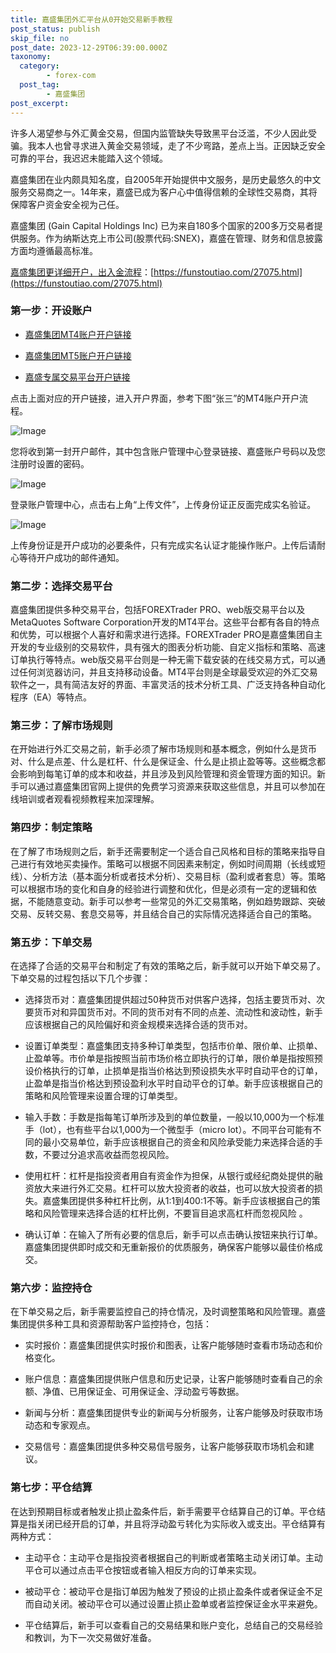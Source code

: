 ```yaml
---
title: 嘉盛集团外汇平台从0开始交易新手教程
post_status: publish
skip_file: no
post_date: 2023-12-29T06:39:00.000Z
taxonomy:
  category:
        - forex-com
  post_tag:
        - 嘉盛集团
post_excerpt: 
---
```

许多人渴望参与外汇黄金交易，但国内监管缺失导致黑平台泛滥，不少人因此受骗。我本人也曾寻求进入黄金交易领域，走了不少弯路，差点上当。正因缺乏安全可靠的平台，我迟迟未能踏入这个领域。

嘉盛集团在业内颇具知名度，自2005年开始提供中文服务，是历史最悠久的中文服务交易商之一。14年来，嘉盛已成为客户心中值得信赖的全球性交易商，其将保障客户资金安全视为己任。

嘉盛集团 (Gain Capital Holdings Inc) 已为来自180多个国家的200多万交易者提供服务。作为纳斯达克上市公司(股票代码:SNEX)，嘉盛在管理、财务和信息披露方面均遵循最高标准。

[嘉盛集团更详细开户，出入金流程](https://funstoutiao.com/27075.html)：[https://funstoutiao.com/27075.html](https://funstoutiao.com/27075.html)

### 第一步：开设账户

* [嘉盛集团MT4账户开户链接](https://s.ssgg.net/jsmt4)

* [嘉盛集团MT5账户开户链接](https://s.ssgg.net/jsmt5)

* [嘉盛专属交易平台开户链接](https://s.ssgg.net/js)

点击上面对应的开户链接，进入开户界面，参考下图“张三”的MT4账户开户流程。

![Image](https://prod-files-secure.s3.us-west-2.amazonaws.com/39ed1227-6d7d-4570-be36-9ccd4a2c4241/7a167aea-686b-400d-af59-4e18eb607a40/640.png?X-Amz-Algorithm=AWS4-HMAC-SHA256&X-Amz-Content-Sha256=UNSIGNED-PAYLOAD&X-Amz-Credential=ASIAZI2LB466WX467QCR%2F20250706%2Fus-west-2%2Fs3%2Faws4_request&X-Amz-Date=20250706T161308Z&X-Amz-Expires=3600&X-Amz-Security-Token=IQoJb3JpZ2luX2VjEFMaCXVzLXdlc3QtMiJHMEUCIQCFHAHyQNRuqjOZWhk6CFi%2BQ%2BldMXU40Pj3x8SQCqCOWgIgYAQjkcGfLiqOUeew9yPf%2BanUDRhMwBQMt%2BQpLrbgAaQq%2FwMIXBAAGgw2Mzc0MjMxODM4MDUiDKLK4OPMVAxHEuT1YircA2EQTwA1x6SD1eHKImqnEBU2nOnw%2Bx2l0awvJ6HbYDRNednrxlSQIxtOgR5Jhq55GWtUKP2mZYfYO6A2Pr9e0%2BROqkl9lXCMrcvRfGX%2FJfPnzds2Et6KLZhYzYT5ONjr%2BORBFtxGosumgCM%2B%2B1SAUw9tONGsVAlua6IVyOQIh3PTxtBb3yJzCVd%2FuvqcVpnWRdECLkK8%2B6R5B6BGwj6lNAAmPfbUT5sY0GDJx3rkDKpJ5kfLNftxxnP%2F0Ii%2F7FqAut6pPeeqRFUdIZ73ybi6gitWBYWEQ4gXlYMyD7Zl5fEe7sBXu8nuRhAbr7EFrAliflzDTRI7L6JzpnGshK488fvAIC9lkaIMim1piJzFgK6OFdze1FXfgr87twMektAfBEm8XnNhLUPjOzCLend0hNiIbNdbbXHnVGsEvI8brLWVmxQl8%2FJoMu82XRwEvRzP9yYW3kT6s5BoK3jTfZmhlLt5GSVDYUbJS%2F%2Fmcuwsdzjve%2FoWY4Ik6vZ%2Fy87zZJI46Pj7dtLc1XsWWamPqwumIvFBRdZ3ZpjSDtKlucYY6uRHmIocuIVSUwk6vn3F44Bdh8YE6MtWpfNgviU7jvbRP5Yp85UIV%2BfQXJEj1Ze%2BdEU5Wnmq46vo1v5KHwXyMKq2qcMGOqUBkq37ZQkRdxZ%2BuLk%2Fz%2BUDR0WRcOnWRYVzy64IWcJHWocQ1YvvfDXHa3geSg86KMDOauNhpNktkpXOnpTQXNUdBo4oycx9vDSkpA5tDozz%2BBWUaRSuIXc0zkprSvW50lseCBjMkZNWkOGZnqOJanKVnbHgNCpAi3pwFy%2FCr%2BpBYcjKR9lyJc10q3AQXQBJMoQFgXRd1HySb65GQjJ1qxd98Xsst7rl&X-Amz-Signature=18df58460d033deab0bd569e1bb86815d18b5380b6112b8d5a3cfe35481ac71e&X-Amz-SignedHeaders=host&x-amz-checksum-mode=ENABLED&x-id=GetObject)

您将收到第一封开户邮件，其中包含账户管理中心登录链接、嘉盛账户号码以及您注册时设置的密码。

![Image](https://prod-files-secure.s3.us-west-2.amazonaws.com/39ed1227-6d7d-4570-be36-9ccd4a2c4241/eaa1c6b3-2877-4284-a0e1-530e222c27fb/image.png?X-Amz-Algorithm=AWS4-HMAC-SHA256&X-Amz-Content-Sha256=UNSIGNED-PAYLOAD&X-Amz-Credential=ASIAZI2LB466WX467QCR%2F20250706%2Fus-west-2%2Fs3%2Faws4_request&X-Amz-Date=20250706T161308Z&X-Amz-Expires=3600&X-Amz-Security-Token=IQoJb3JpZ2luX2VjEFMaCXVzLXdlc3QtMiJHMEUCIQCFHAHyQNRuqjOZWhk6CFi%2BQ%2BldMXU40Pj3x8SQCqCOWgIgYAQjkcGfLiqOUeew9yPf%2BanUDRhMwBQMt%2BQpLrbgAaQq%2FwMIXBAAGgw2Mzc0MjMxODM4MDUiDKLK4OPMVAxHEuT1YircA2EQTwA1x6SD1eHKImqnEBU2nOnw%2Bx2l0awvJ6HbYDRNednrxlSQIxtOgR5Jhq55GWtUKP2mZYfYO6A2Pr9e0%2BROqkl9lXCMrcvRfGX%2FJfPnzds2Et6KLZhYzYT5ONjr%2BORBFtxGosumgCM%2B%2B1SAUw9tONGsVAlua6IVyOQIh3PTxtBb3yJzCVd%2FuvqcVpnWRdECLkK8%2B6R5B6BGwj6lNAAmPfbUT5sY0GDJx3rkDKpJ5kfLNftxxnP%2F0Ii%2F7FqAut6pPeeqRFUdIZ73ybi6gitWBYWEQ4gXlYMyD7Zl5fEe7sBXu8nuRhAbr7EFrAliflzDTRI7L6JzpnGshK488fvAIC9lkaIMim1piJzFgK6OFdze1FXfgr87twMektAfBEm8XnNhLUPjOzCLend0hNiIbNdbbXHnVGsEvI8brLWVmxQl8%2FJoMu82XRwEvRzP9yYW3kT6s5BoK3jTfZmhlLt5GSVDYUbJS%2F%2Fmcuwsdzjve%2FoWY4Ik6vZ%2Fy87zZJI46Pj7dtLc1XsWWamPqwumIvFBRdZ3ZpjSDtKlucYY6uRHmIocuIVSUwk6vn3F44Bdh8YE6MtWpfNgviU7jvbRP5Yp85UIV%2BfQXJEj1Ze%2BdEU5Wnmq46vo1v5KHwXyMKq2qcMGOqUBkq37ZQkRdxZ%2BuLk%2Fz%2BUDR0WRcOnWRYVzy64IWcJHWocQ1YvvfDXHa3geSg86KMDOauNhpNktkpXOnpTQXNUdBo4oycx9vDSkpA5tDozz%2BBWUaRSuIXc0zkprSvW50lseCBjMkZNWkOGZnqOJanKVnbHgNCpAi3pwFy%2FCr%2BpBYcjKR9lyJc10q3AQXQBJMoQFgXRd1HySb65GQjJ1qxd98Xsst7rl&X-Amz-Signature=ad8611b134ff591de3d2c299047c78b40cc650e4b1aaa5605cb12f5c684841d2&X-Amz-SignedHeaders=host&x-amz-checksum-mode=ENABLED&x-id=GetObject)

登录账户管理中心，点击右上角“上传文件”，上传身份证正反面完成实名验证。

![Image](https://prod-files-secure.s3.us-west-2.amazonaws.com/39ed1227-6d7d-4570-be36-9ccd4a2c4241/54090639-09fc-46b4-a135-e0289f707147/image.png?X-Amz-Algorithm=AWS4-HMAC-SHA256&X-Amz-Content-Sha256=UNSIGNED-PAYLOAD&X-Amz-Credential=ASIAZI2LB466WX467QCR%2F20250706%2Fus-west-2%2Fs3%2Faws4_request&X-Amz-Date=20250706T161308Z&X-Amz-Expires=3600&X-Amz-Security-Token=IQoJb3JpZ2luX2VjEFMaCXVzLXdlc3QtMiJHMEUCIQCFHAHyQNRuqjOZWhk6CFi%2BQ%2BldMXU40Pj3x8SQCqCOWgIgYAQjkcGfLiqOUeew9yPf%2BanUDRhMwBQMt%2BQpLrbgAaQq%2FwMIXBAAGgw2Mzc0MjMxODM4MDUiDKLK4OPMVAxHEuT1YircA2EQTwA1x6SD1eHKImqnEBU2nOnw%2Bx2l0awvJ6HbYDRNednrxlSQIxtOgR5Jhq55GWtUKP2mZYfYO6A2Pr9e0%2BROqkl9lXCMrcvRfGX%2FJfPnzds2Et6KLZhYzYT5ONjr%2BORBFtxGosumgCM%2B%2B1SAUw9tONGsVAlua6IVyOQIh3PTxtBb3yJzCVd%2FuvqcVpnWRdECLkK8%2B6R5B6BGwj6lNAAmPfbUT5sY0GDJx3rkDKpJ5kfLNftxxnP%2F0Ii%2F7FqAut6pPeeqRFUdIZ73ybi6gitWBYWEQ4gXlYMyD7Zl5fEe7sBXu8nuRhAbr7EFrAliflzDTRI7L6JzpnGshK488fvAIC9lkaIMim1piJzFgK6OFdze1FXfgr87twMektAfBEm8XnNhLUPjOzCLend0hNiIbNdbbXHnVGsEvI8brLWVmxQl8%2FJoMu82XRwEvRzP9yYW3kT6s5BoK3jTfZmhlLt5GSVDYUbJS%2F%2Fmcuwsdzjve%2FoWY4Ik6vZ%2Fy87zZJI46Pj7dtLc1XsWWamPqwumIvFBRdZ3ZpjSDtKlucYY6uRHmIocuIVSUwk6vn3F44Bdh8YE6MtWpfNgviU7jvbRP5Yp85UIV%2BfQXJEj1Ze%2BdEU5Wnmq46vo1v5KHwXyMKq2qcMGOqUBkq37ZQkRdxZ%2BuLk%2Fz%2BUDR0WRcOnWRYVzy64IWcJHWocQ1YvvfDXHa3geSg86KMDOauNhpNktkpXOnpTQXNUdBo4oycx9vDSkpA5tDozz%2BBWUaRSuIXc0zkprSvW50lseCBjMkZNWkOGZnqOJanKVnbHgNCpAi3pwFy%2FCr%2BpBYcjKR9lyJc10q3AQXQBJMoQFgXRd1HySb65GQjJ1qxd98Xsst7rl&X-Amz-Signature=58b9f8520538055302f9738d973a3e5af292583fabdb4f44ede0a35b8323dd82&X-Amz-SignedHeaders=host&x-amz-checksum-mode=ENABLED&x-id=GetObject)

上传身份证是开户成功的必要条件，只有完成实名认证才能操作账户。上传后请耐心等待开户成功的邮件通知。

### 第二步：选择交易平台

嘉盛集团提供多种交易平台，包括FOREXTrader PRO、web版交易平台以及MetaQuotes Software Corporation开发的MT4平台。这些平台都有各自的特点和优势，可以根据个人喜好和需求进行选择。FOREXTrader PRO是嘉盛集团自主开发的专业级别的交易软件，具有强大的图表分析功能、自定义指标和策略、高速订单执行等特点。web版交易平台则是一种无需下载安装的在线交易方式，可以通过任何浏览器访问，并且支持移动设备。MT4平台则是全球最受欢迎的外汇交易软件之一，具有简洁友好的界面、丰富灵活的技术分析工具、广泛支持各种自动化程序（EA）等特点。

### 第三步：了解市场规则

在开始进行外汇交易之前，新手必须了解市场规则和基本概念，例如什么是货币对、什么是点差、什么是杠杆、什么是保证金、什么是止损止盈等等。这些概念都会影响到每笔订单的成本和收益，并且涉及到风险管理和资金管理方面的知识。新手可以通过嘉盛集团官网上提供的免费学习资源来获取这些信息，并且可以参加在线培训或者观看视频教程来加深理解。

### 第四步：制定策略

在了解了市场规则之后，新手还需要制定一个适合自己风格和目标的策略来指导自己进行有效地买卖操作。策略可以根据不同因素来制定，例如时间周期（长线或短线）、分析方法（基本面分析或者技术分析）、交易目标（盈利或者套息）等。策略可以根据市场的变化和自身的经验进行调整和优化，但是必须有一定的逻辑和依据，不能随意变动。新手可以参考一些常见的外汇交易策略，例如趋势跟踪、突破交易、反转交易、套息交易等，并且结合自己的实际情况选择适合自己的策略。

### 第五步：下单交易

在选择了合适的交易平台和制定了有效的策略之后，新手就可以开始下单交易了。下单交易的过程包括以下几个步骤：

* 选择货币对：嘉盛集团提供超过50种货币对供客户选择，包括主要货币对、次要货币对和异国货币对。不同的货币对有不同的点差、流动性和波动性，新手应该根据自己的风险偏好和资金规模来选择合适的货币对。

* 设置订单类型：嘉盛集团支持多种订单类型，包括市价单、限价单、止损单、止盈单等。市价单是指按照当前市场价格立即执行的订单，限价单是指按照预设价格执行的订单，止损单是指当价格达到预设损失水平时自动平仓的订单，止盈单是指当价格达到预设盈利水平时自动平仓的订单。新手应该根据自己的策略和风险管理来设置合理的订单类型。

* 输入手数：手数是指每笔订单所涉及到的单位数量，一般以10,000为一个标准手（lot），也有些平台以1,000为一个微型手（micro lot）。不同平台可能有不同的最小交易单位，新手应该根据自己的资金和风险承受能力来选择合适的手数，不要过分追求高收益而忽视风险。

* 使用杠杆：杠杆是指投资者用自有资金作为担保，从银行或经纪商处提供的融资放大来进行外汇交易。杠杆可以放大投资者的收益，也可以放大投资者的损失。嘉盛集团提供多种杠杆比例，从1:1到400:1不等。新手应该根据自己的策略和风险管理来选择合适的杠杆比例，不要盲目追求高杠杆而忽视风险 。

* 确认订单：在输入了所有必要的信息后，新手可以点击确认按钮来执行订单。嘉盛集团提供即时成交和无重新报价的优质服务，确保客户能够以最佳价格成交。

### 第六步：监控持仓

在下单交易之后，新手需要监控自己的持仓情况，及时调整策略和风险管理。嘉盛集团提供多种工具和资源帮助客户监控持仓，包括：

* 实时报价：嘉盛集团提供实时报价和图表，让客户能够随时查看市场动态和价格变化。

* 账户信息：嘉盛集团提供账户信息和历史记录，让客户能够随时查看自己的余额、净值、已用保证金、可用保证金、浮动盈亏等数据。

* 新闻与分析：嘉盛集团提供专业的新闻与分析服务，让客户能够及时获取市场动态和专家观点。

* 交易信号：嘉盛集团提供多种交易信号服务，让客户能够获取市场机会和建议。

### 第七步：平仓结算

在达到预期目标或者触发止损止盈条件后，新手需要平仓结算自己的订单。平仓结算是指关闭已经开启的订单，并且将浮动盈亏转化为实际收入或支出。平仓结算有两种方式：

* 主动平仓：主动平仓是指投资者根据自己的判断或者策略主动关闭订单。主动平仓可以通过点击平仓按钮或者输入相反方向的订单来实现。

* 被动平仓：被动平仓是指订单因为触发了预设的止损止盈条件或者保证金不足而自动关闭。被动平仓可以通过设置止损止盈单或者监控保证金水平来避免。

* 平仓结算后，新手可以查看自己的交易结果和账户变化，总结自己的交易经验和教训，为下一次交易做好准备。